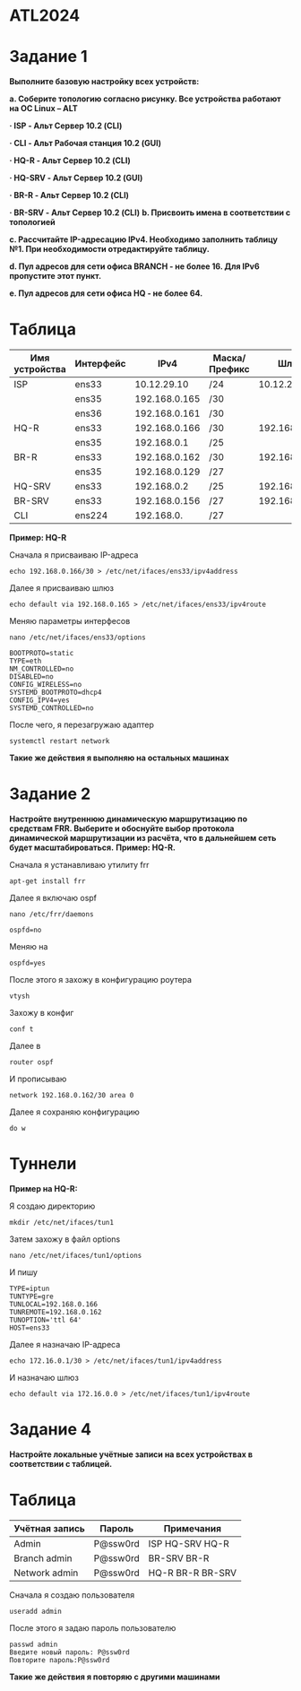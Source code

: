# ATL2024
# Задание 1

**Выполните базовую настройку всех устройств:**

**a. Соберите топологию согласно рисунку. Все устройства работают на OC Linux – ALT**

   **· ISP - Альт Сервер 10.2 (CLI)**

   **· CLI - Альт Рабочая станция 10.2 (GUI)**

   **· HQ-R - Альт Сервер 10.2 (CLI)**

   **· HQ-SRV - Альт Сервер 10.2 (GUI)**

   **· BR-R - Альт Сервер 10.2 (CLI)**

   **· BR-SRV - Альт Сервер 10.2 (CLI)**
**b. Присвоить имена в соответствии с топологией**

**c. Рассчитайте IP-адресацию IPv4. Необходимо заполнить таблицу №1. При необходимости отредактируйте таблицу.**

**d. Пул адресов для сети офиса BRANCH - не более 16. Для IPv6 пропустите этот пункт.**

**e. Пул адресов для сети офиса HQ - не более 64.** 

# Таблица
|Имя устройства  |Интерфейс           |IPv4            |Маска/Префикс   |Шлюз            |
|  ------------- | -------------      | -------------  |  ------------- |  ------------- |
|ISP             |ens33               |10.12.29.10     |/24             |10.12.29.254    |
|                |ens35               |192.168.0.165   |/30             |                |
|                |ens36               |192.168.0.161   |/30             |                |
|HQ-R            |ens33               |192.168.0.166   |/30             |192.168.0.165   |
|                |ens35               |192.168.0.1     |/25             |                |
|BR-R            |ens33               |192.168.0.162   |/30             |192.168.0.161   |
|                |ens35               |192.168.0.129   |/27             |                |
|HQ-SRV          |ens33               |192.168.0.2     |/25             |192.168.0.1     |
|BR-SRV          |ens33               |192.168.0.156   |/27             |192.168.0.129   |
|CLI             |ens224              |192.168.0.      |/27             |                |

**Пример: HQ-R**

Сначала я присваиваю IP-адреса
```
echo 192.168.0.166/30 > /etc/net/ifaces/ens33/ipv4address
```
Далее я присваиваю шлюз
```
echo default via 192.168.0.165 > /etc/net/ifaces/ens33/ipv4route
```
Меняю параметры интерфесов
```
nano /etc/net/ifaces/ens33/options
```
```
BOOTPROTO=static
TYPE=eth
NM_CONTROLLED=no
DISABLED=no
CONFIG_WIRELESS=no
SYSTEMD_BOOTPROTO=dhcp4
CONFIG_IPV4=yes
SYSTEMD_CONTROLLED=no
```
После чего, я перезагружаю адаптер
```
systemctl restart network
```
**Такие же действия я выполняю на остальных машинах**

# Задание 2
**Настройте внутреннюю динамическую маршрутизацию по средствам FRR. Выберите и обоснуйте выбор протокола динамической маршрутизации из расчёта, что в дальнейшем сеть будет масштабироваться.**
**Пример: HQ-R.**

Сначала я устанавливаю утилиту frr
```
apt-get install frr
```
Далее я включаю ospf
```
nano /etc/frr/daemons
```
```
ospfd=no
```
Меняю на
```
ospfd=yes
```
После этого я захожу в конфигурацию роутера
```
vtysh
```
Захожу в конфиг
```
conf t
```
Далее в 
```
router ospf
```
И прописываю 
```
network 192.168.0.162/30 area 0
```
Далее я сохраняю конфигурацию
```
do w
```
# Туннели
**Пример на HQ-R:**

Я создаю директорию
```
mkdir /etc/net/ifaces/tun1
```
Затем захожу в файл options
```
nano /etc/net/ifaces/tun1/options
```
И пишу 
```
TYPE=iptun
TUNTYPE=gre
TUNLOCAL=192.168.0.166
TUNREMOTE=192.168.0.162
TUNOPTION='ttl 64'
HOST=ens33
```
Далее я назначаю IP-адреса
```
echo 172.16.0.1/30 > /etc/net/ifaces/tun1/ipv4address
```
И назначаю шлюз
```
echo default via 172.16.0.0 > /etc/net/ifaces/tun1/ipv4route
```
# Задание 4
**Настройте локальные учётные записи на всех устройствах в соответствии с таблицей.**

# Таблица
|Учётная запись  |Пароль           |Примечания         |
|  ------------- | -------------      | -------------  |  
|Admin           |P@ssw0rd            |ISP HQ-SRV HQ-R |
|Branch admin    |P@ssw0rd            |BR-SRV BR-R     |
|Network admin   |P@ssw0rd            |HQ-R BR-R BR-SRV|

Сначала я создаю пользователя
```
useradd admin
```
После этого я задаю пароль пользователю
```
passwd admin
Введите новый пароль: P@ssw0rd
Повторите пароль:P@ssw0rd
```
**Такие же действия я повторяю с другими машинами**
